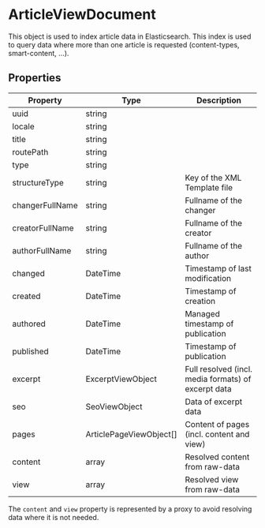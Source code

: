 # ArticleViewDocument

This object is used to index article data in Elasticsearch. This index is used to query data where more than one article
is requested (content-types, smart-content, ...).

## Properties

| Property | Type | Description |
| --- | --- | --- |
| uuid | string |  |
| locale | string |  |
| title | string |  |
| routePath | string |  |
| type | string |  |
| structureType | string | Key of the XML Template file |
| changerFullName | string | Fullname of the changer |
| creatorFullName | string | Fullname of the creator |
| authorFullName | string | Fullname of the author |
| changed | DateTime | Timestamp of last modification |
| created | DateTime | Timestamp of creation |
| authored | DateTime | Managed timestamp of publication |
| published | DateTime | Timestamp of publication |
| excerpt | ExcerptViewObject | Full resolved (incl. media formats) of excerpt data |
| seo | SeoViewObject | Data of excerpt data |
| pages | ArticlePageViewObject[] | Content of pages (incl. content and view) |
| content | array | Resolved content from raw-data |
| view | array | Resolved view from raw-data |

The `content` and `view` property is represented by a proxy to avoid resolving data where it is not needed.
